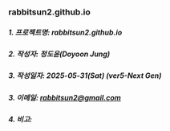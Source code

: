 ### rabbitsun2.github.io

##### 1. 프로젝트명: rabbitsun2.github.io
##### 2. 작성자: 정도윤(Doyoon Jung)
##### 3. 작성일자: 2025-05-31(Sat) (ver5-Next Gen)
##### 3. 이메일: rabbitsun2@gmail.com
#####                  
##### 4. 비고:
